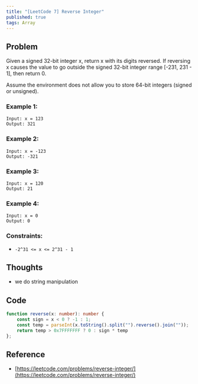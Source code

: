 ```yaml
---
title: "[LeetCode 7] Reverse Integer"
published: true
tags: Array
---
```


## Problem

Given a signed 32-bit integer x, return x with its digits reversed. If reversing
x causes the value to go outside the signed 32-bit integer range [-231, 231 -
1], then return 0.

Assume the environment does not allow you to store 64-bit integers (signed or unsigned).

### Example 1:

```
Input: x = 123
Output: 321
```

### Example 2:

```
Input: x = -123
Output: -321
```

### Example 3:

```
Input: x = 120
Output: 21
```

### Example 4:

```
Input: x = 0
Output: 0
```
 
### Constraints:

- `-2^31 <= x <= 2^31 - 1`

## Thoughts

- we do string manipulation

## Code

```typescript
function reverse(x: number): number {
    const sign = x < 0 ? -1 : 1;
    const temp = parseInt(x.toString().split("").reverse().join(""));
    return temp > 0x7FFFFFFF ? 0 : sign * temp
};
```

## Reference

- [https://leetcode.com/problems/reverse-integer/](https://leetcode.com/problems/reverse-integer/)